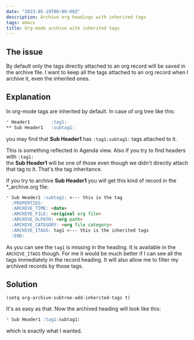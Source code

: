 ```yaml
---
date: "2023-05-19T00:00:00Z"
description: Archive org headings with inherited tags
tags: emacs
title: Org-mode archive with inherited tags
---
```


## The issue

By default only the tags directly attached to an org record will be saved in the archive file.
I want to keep all the tags attached to an org record when I archive it, even the inherited ones.

## Explanation
In org-mode tags are inherited by default. In case of org tree like this:

```markdown
* Header1        :tag1:
** Sub Header1   :subtag1:
```

you may find that **Sub Header1** has `:tag1:subtag1:` tags attached to it.

This is something reflected in Agenda view.
Also if you try to find headers with `:tag1:` <br/>the **Sub Header1** will be one of those even though
we didn't directly attach that tag to it. That's the tag inheritance.

If you try to archive **Sub Header1** you will get this kind of record in the *_archive.org file:

```markdown
* Sub Header1 :subtag1: <--- this is the tag
  :PROPERTIES:
  :ARCHIVE_TIME: <date>
  :ARCHIVE_FILE: <original org file>
  :ARCHIVE_OLPATH: <org path>
  :ARCHIVE_CATEGORY: <org file category>
  :ARCHIVE_ITAGS: tag1 <--- this is the inherited tags
  :END:
```

As you can see the `tag1` is missing in the heading. It is available in the `ARCHIVE_ITAGS` though.
For me it would be much better if I can see all the tags immediately in the record heading. It will also allow me to filter
my archived records by those tags.

## Solution

```emacs-lisp
(setq org-archive-subtree-add-inherited-tags t)
```

It's as easy as that. Now the archived heading will look like this:

```markdown
* Sub Header1 :tag1:subtag1:
```

which is exactly what I wanted.

